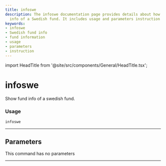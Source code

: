 ```yaml
---
title: infoswe
description: The infoswe documentation page provides details about how to show fund
  info of a Swedish fund. It includes usage and parameters instruction for infoswe.
keywords:
- infoswe
- Swedish fund info
- fund information
- usage
- parameters
- instruction
---
```


import HeadTitle from '@site/src/components/General/HeadTitle.tsx';

<HeadTitle title="infoswe - Funds - Reference | OpenBB Terminal Docs" />

# infoswe

Show fund info of a swedish fund.

### Usage

```python
infoswe
```

---

## Parameters

This command has no parameters


---
